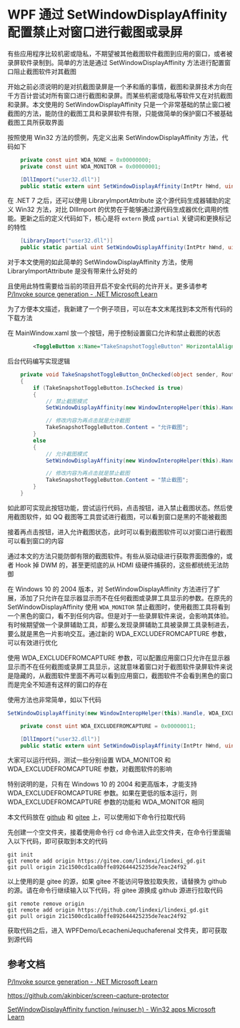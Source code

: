 # WPF 通过 SetWindowDisplayAffinity 配置禁止对窗口进行截图或录屏

有些应用程序比较机密或隐私，不期望被其他截图软件截图到应用的窗口，或者被录屏软件录制到。简单的方法是通过 SetWindowDisplayAffinity 方法进行配置窗口阻止截图软件对其截图

<!--more-->
<!-- CreateTime:2024/06/16 07:23:39 -->

<!-- 发布 -->
<!-- 博客 -->

开始之前必须说明的是对抗截图录屏是一个矛和盾的事情，截图和录屏技术方向在千方百计尝试对所有窗口进行截图和录屏。而某些机密或隐私等软件又在对抗截图和录屏。本文使用的 SetWindowDisplayAffinity 只是一个非常基础的禁止窗口被截图的方法，能防住的截图工具和录屏软件有限，只能做简单的保护窗口不被基础截图工具所获取界面

按照使用 Win32 方法的惯例，先定义出来 SetWindowDisplayAffinity 方法，代码如下

```csharp
    private const uint WDA_NONE = 0x00000000;
    private const uint WDA_MONITOR = 0x00000001;

    [DllImport("user32.dll")]
    public static extern uint SetWindowDisplayAffinity(IntPtr hWnd, uint dwAffinity);
```

在 .NET 7 之后，还可以使用 LibraryImportAttribute 这个源代码生成器辅助的定义 Win32 方法，对比 DllImport 的优势在于能够通过源代码生成器优化调用的性能。更新之后的定义代码如下，核心是将 `extern` 换成 `partial` 关键词和更换标记的特性

```csharp
    [LibraryImport("user32.dll")]
    public static partial uint SetWindowDisplayAffinity(IntPtr hWnd, uint dwAffinity);
```

对于本文使用的如此简单的 SetWindowDisplayAffinity 方法，使用 LibraryImportAttribute 是没有带来什么好处的

且使用此特性需要给当前的项目开启不安全代码的允许开关。更多请参考 [P/Invoke source generation - .NET Microsoft Learn](https://learn.microsoft.com/en-us/dotnet/standard/native-interop/pinvoke-source-generation )

为了方便本文描述，我新建了一个例子项目，可以在本文末尾找到本文所有代码的下载方法

在 MainWindow.xaml 放一个按钮，用于控制设置窗口允许和禁止截图的状态

```xml
        <ToggleButton x:Name="TakeSnapshotToggleButton" HorizontalAlignment="Center" VerticalAlignment="Center" Padding="10,10,10,10" Content="禁止截图" Checked="TakeSnapshotToggleButton_OnChecked"/>
```

后台代码编写实现逻辑

```csharp
    private void TakeSnapshotToggleButton_OnChecked(object sender, RoutedEventArgs e)
    {
        if (TakeSnapshotToggleButton.IsChecked is true)
        {
            // 禁止截图模式
            SetWindowDisplayAffinity(new WindowInteropHelper(this).Handle, WDA_MONITOR);

            // 修改内容为再点击就是允许截图
            TakeSnapshotToggleButton.Content = "允许截图";
        }
        else
        {
            // 允许截图模式
            SetWindowDisplayAffinity(new WindowInteropHelper(this).Handle, WDA_NONE);

            // 修改内容为再点击就是禁止截图
            TakeSnapshotToggleButton.Content = "禁止截图";
        }
    }
```

如此即可实现此按钮功能，尝试运行代码，点击按钮，进入禁止截图状态。然后使用截图软件，如 QQ 截图等工具尝试进行截图，可以看到窗口是黑的不能被截图

接着再点击按钮，进入允许截图状态，此时可以看到截图软件可以对窗口进行截图可以看到窗口的内容

通过本文的方法只能防御有限的截图软件。有些从驱动级进行获取界面图像的，或者 Hook 掉 DWM 的，甚至更彻底的从 HDMI 级硬件捕获的，这些都统统无法防御

在 Windows 10 的 2004 版本，对 SetWindowDisplayAffinity 方法进行了扩展，添加了只允许在显示器显示而不在任何截图或录屏工具显示的参数。在原先的 SetWindowDisplayAffinity 使用 `WDA_MONITOR` 禁止截图时，使用截图工具将看到一个黑色的窗口，看不到任何内容。但是对于一些录屏软件来说，会影响其体验。有时候期望做一个录屏辅助工具，却要么发现录屏辅助工具被录屏工具录制进去，要么就是黑色一片影响交互。通过新的 WDA_EXCLUDEFROMCAPTURE 参数，可以有效进行优化

使用 WDA_EXCLUDEFROMCAPTURE 参数，可以配置应用窗口只允许在显示器显示而不在任何截图或录屏工具显示，这就意味着窗口对于截图软件录屏软件来说是隐藏的，从截图软件里面不再可以看到应用窗口，截图软件不会看到黑色的窗口而是完全不知道有这样的窗口的存在

使用方法也非常简单，如以下代码

```csharp
SetWindowDisplayAffinity(new WindowInteropHelper(this).Handle, WDA_EXCLUDEFROMCAPTURE);

    private const uint WDA_EXCLUDEFROMCAPTURE = 0x00000011;

    [DllImport("user32.dll")]
    public static extern uint SetWindowDisplayAffinity(IntPtr hWnd, uint dwAffinity);
```

大家可以运行代码，测试一些分别设置 WDA_MONITOR 和 WDA_EXCLUDEFROMCAPTURE 参数，对截图软件的影响

特别说明的是，只有在 Windows 10 的 2004 和更高版本，才能支持 WDA_EXCLUDEFROMCAPTURE 参数。如果在更低的版本运行，则 WDA_EXCLUDEFROMCAPTURE 参数的功能和 WDA_MONITOR 相同

本文代码放在 [github](https://github.com/lindexi/lindexi_gd/tree/21c1500cd1ca8bffe892644425235de7eac24f92/WPFDemo/LecacheniJequchaferenal) 和 [gitee](https://gitee.com/lindexi/lindexi_gd/tree/21c1500cd1ca8bffe892644425235de7eac24f92/WPFDemo/LecacheniJequchaferenal) 上，可以使用如下命令行拉取代码

先创建一个空文件夹，接着使用命令行 cd 命令进入此空文件夹，在命令行里面输入以下代码，即可获取到本文的代码

```
git init
git remote add origin https://gitee.com/lindexi/lindexi_gd.git
git pull origin 21c1500cd1ca8bffe892644425235de7eac24f92
```

以上使用的是 gitee 的源，如果 gitee 不能访问导致拉取失败，请替换为 github 的源。请在命令行继续输入以下代码，将 gitee 源换成 github 源进行拉取代码

```
git remote remove origin
git remote add origin https://github.com/lindexi/lindexi_gd.git
git pull origin 21c1500cd1ca8bffe892644425235de7eac24f92
```

获取代码之后，进入 WPFDemo/LecacheniJequchaferenal 文件夹，即可获取到源代码

## 参考文档

[P/Invoke source generation - .NET Microsoft Learn](https://learn.microsoft.com/en-us/dotnet/standard/native-interop/pinvoke-source-generation )

<https://github.com/akinbicer/screen-capture-protector>

[SetWindowDisplayAffinity function (winuser.h) - Win32 apps Microsoft Learn](https://learn.microsoft.com/en-us/windows/win32/api/winuser/nf-winuser-setwindowdisplayaffinity )